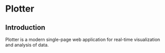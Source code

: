 # Plotter

## Introduction

Plotter is a modern single-page web application for real-time visualization and analysis of data.